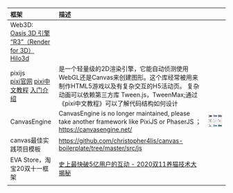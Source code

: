 |框架|描述||
|:----|:----|:----|
|Web3D: <br> [Oasis 3D 引擎](https://zhuanlan.zhihu.com/p/101667941) <br> [“R3”（Render for 3D）](https://zhuanlan.zhihu.com/p/101667941)<br>  [Hilo3d](https://github.com/hiloteam/Hilo3d)|  ||
|pixijs <br> [pixi官网](https://www.pixijs.com/) [pixi中文教程](https://github.com/Zainking/LearningPixi#tileset) [入门介绍](https://juejin.cn/post/6844904020939636744)|是一个轻量级的2D渲染引擎，它能自动侦测使用WebGL还是Canvas来创建图形。这个库经常被用来制作HTML5游戏以及有复杂交互的H5活动页。 复杂动画可以依赖第三方库 Tween.js，TweenMax;通过《pixi中文教程》可以了解代码结构如何设计||
|CanvasEngine|CanvasEngine is no longer maintained, please take another framework like PixiJS or PhaserJS  ； https://canvasengine.net/|![](./images/Foxmail20201123025942.png) |
|canvas最佳实践项目模板|https://github.com/christopher4lis/canvas-boilerplate/tree/master/src/js||
|EVA Store，淘宝20双十一框架|[史上最快破5亿用户的互动 - 2020双11养猫技术大揭秘](https://blog.csdn.net/weixin_43970890/article/details/110224798)||
||||

